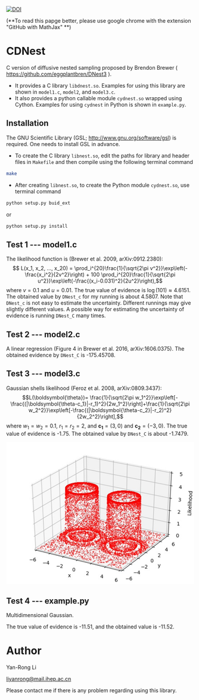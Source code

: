 [![DOI](https://zenodo.org/badge/DOI/10.5281/zenodo.2527924.svg)](https://doi.org/10.5281/zenodo.2527924)

(**To read this papge better, please use google chrome with the extension "GitHub with MathJax" **)

# CDNest

C version of diffusive nested sampling proposed by Brendon Brewer ( https://github.com/eggplantbren/DNest3 ).

* It provides a C library ```libdnest.so```. Examples for using this library are shown in ```model1.c```, ```model2```, and ```model3.c```.
* It also provides a python callable module ```cydnest.so``` wrapped using Cython. Examples for using ```cydnest``` in Python is shown in ```example.py```.

## Installation
The GNU Scientific Library (GSL; http://www.gnu.org/software/gsl) is required. One needs to install GSL in advance.

* To create the C library ```libnest.so```, edit the paths for library and header files in ```Makefile``` and then compile using the following terminal command
```bash
make
```

* After creating ```libnest.so```, to create the Python module ```cydnest.so```, use terminal command
```bash
python setup.py buid_ext
```
or
```bash
python setup.py install
```

## Test 1 --- model1.c
The likelihood function is (Brewer et al. 2009, arXiv:0912.2380):
$$ L(x_1, x_2, ..., x_20) = \prod_i^{20}\frac{1}{\sqrt{2\pi v^2}}\exp\left(-\frac{x_i^2}{2v^2}\right) + 100 \prod_i^{20}\frac{1}{\sqrt{2\pi u^2}}\exp\left(-\frac{(x_i-0.031)^2}{2u^2}\right),$$
where $v=0.1$ and $u=0.01$. The true value of evidence is $\log(101)\approx4.6151$. The obtained value by ``DNest_c`` for my running is about 4.5807. Note that ``DNest_c`` is not easy to estimate the uncertainty. Different runnings may give slightly different values. A possible way for estimating the uncertainty of evidence is running ``DNest_C`` many times.

## Test 2 --- model2.c
A linear regression (Figure 4 in Brewer et al. 2016,  arXiv:1606.0375).
The obtained evidence by ``DNest_C`` is -175.45708.

## Test 3 --- model3.c
Gaussian shells likelihood (Feroz et al. 2008, arXiv:0809.3437):
$$L(\boldsymbol{\theta})= \frac{1}{\sqrt{2\pi w_1^2}}\exp\left[-\frac{(|\boldsymbol{\theta-c_1}|-r_1)^2}{2w_1^2}\right]+\frac{1}{\sqrt{2\pi w_2^2}}\exp\left[-\frac{(|\boldsymbol{\theta-c_2}|-r_2)^2}{2w_2^2}\right],$$
where $w_1=w_2=0.1$, $r_1=r_2=2$, and $\boldsymbol{c_1}=(3, 0)$ and $\boldsymbol{c_2}=(-3, 0)$.
The true value of evidence is -1.75. The obtained value by ``DNest_C`` is about -1.7479.

![Gaussian shells likelihood](https://github.com/liyropt/MyGithubPic/blob/master/dnest_test3.jpg)

## Test 4 --- example.py
Multidimensional Gaussian.

The true value of evidence is -11.51, and the obtained value is -11.52.

# Author
Yan-Rong Li

liyanrong@mail.ihep.ac.cn

Please contact me if there is any problem regarding using this library.

